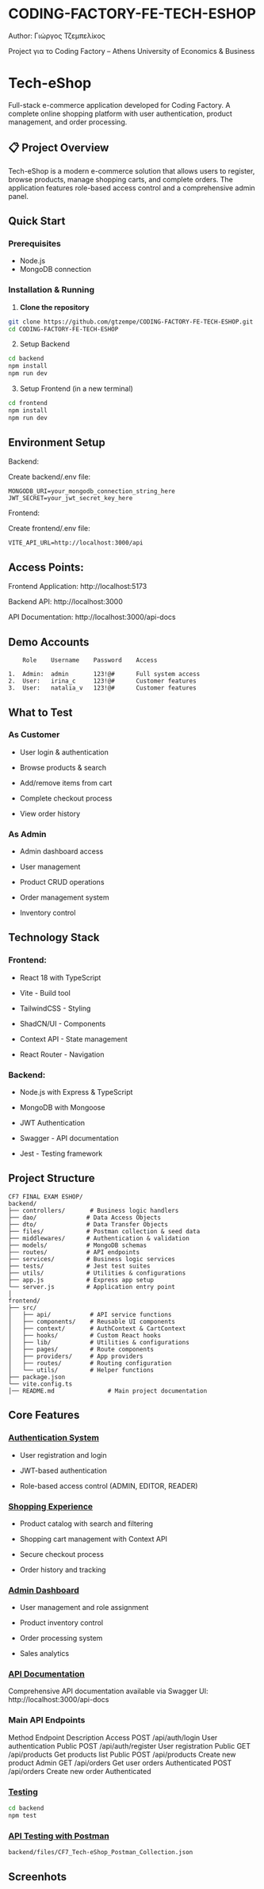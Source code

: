 # CODING-FACTORY-FE-TECH-ESHOP

Author: Γιώργος Τζεμπελίκος

Project για το Coding Factory – Athens University of Economics & Business


# Tech-eShop

Full-stack e-commerce application developed for Coding Factory. A complete online shopping platform with user authentication, product management, and order processing.

## 📋 Project Overview

Tech-eShop is a modern e-commerce solution that allows users to register, browse products, manage shopping carts, and complete orders. The application features role-based access control and a comprehensive admin panel.


## Quick Start

### Prerequisites
- Node.js
- MongoDB connection


### Installation & Running

1. **Clone the repository**
```bash
git clone https://github.com/gtzempe/CODING-FACTORY-FE-TECH-ESHOP.git
cd CODING-FACTORY-FE-TECH-ESHOP
```
2. Setup Backend
```bash
cd backend
npm install
npm run dev
```

3. Setup Frontend (in a new terminal)
```bash
cd frontend
npm install
npm run dev
```

## Environment Setup

Backend:

Create backend/.env file:
```env
MONGODB_URI=your_mongodb_connection_string_here
JWT_SECRET=your_jwt_secret_key_here
```
Frontend:

Create frontend/.env file:
```env
VITE_API_URL=http://localhost:3000/api
```

## Access Points:

Frontend Application: http://localhost:5173

Backend API: http://localhost:3000

API Documentation: http://localhost:3000/api-docs


## Demo Accounts
```
	Role	Username	Password	Access
	
1.	Admin:	admin	    123!@#	    Full system access
2.	User:	irina_c	    123!@#	    Customer features
3.	User:	natalia_v	123!@#	    Customer features
```


## What to Test


### As Customer 

* User login & authentication

* Browse products & search

* Add/remove items from cart

* Complete checkout process

* View order history

### As Admin 

- Admin dashboard access

+ User management

+ Product CRUD operations

+ Order management system

+ Inventory control


## Technology Stack

### Frontend:

* React 18 with TypeScript

* Vite - Build tool

* TailwindCSS - Styling

* ShadCN/UI - Components

* Context API - State management

* React Router - Navigation

### Backend:

* Node.js with Express & TypeScript

* MongoDB with Mongoose

* JWT Authentication

* Swagger - API documentation

* Jest - Testing framework


## Project Structure

```
CF7 FINAL EXAM ESHOP/
backend/
├── controllers/       # Business logic handlers
├── dao/              # Data Access Objects
├── dto/              # Data Transfer Objects
├── files/            # Postman collection & seed data
├── middlewares/      # Authentication & validation
├── models/           # MongoDB schemas
├── routes/           # API endpoints
├── services/         # Business logic services
├── tests/            # Jest test suites
├── utils/            # Utilities & configurations
├── app.js            # Express app setup
└── server.js         # Application entry point
│
frontend/
├── src/
│   ├── api/           # API service functions
│   ├── components/    # Reusable UI components
│   ├── context/       # AuthContext & CartContext
│   ├── hooks/         # Custom React hooks
│   ├── lib/           # Utilities & configurations
│   ├── pages/         # Route components
│   ├── providers/     # App providers
│   ├── routes/        # Routing configuration
│   └── utils/         # Helper functions
├── package.json
└── vite.config.ts
│── README.md               # Main project documentation
```


## Core Features

### <ins>  Authentication System</ins>
* User registration and login

* JWT-based authentication

* Role-based access control (ADMIN, EDITOR, READER)

### <ins> Shopping Experience</ins>
* Product catalog with search and filtering

* Shopping cart management with Context API

* Secure checkout process

* Order history and tracking

### <ins> Admin Dashboard</ins>
* User management and role assignment

* Product inventory control

* Order processing system

* Sales analytics

### <ins> API Documentation</ins>

Comprehensive API documentation available via Swagger UI: 
http://localhost:3000/api-docs

### Main API Endpoints

Method	Endpoint	        Description	         Access
POST	/api/auth/login	    User authentication	 Public
POST	/api/auth/register	User registration	 Public
GET	    /api/products	    Get products list	 Public
POST	/api/products	    Create new product	 Admin
GET	    /api/orders	        Get user orders	     Authenticated
POST	/api/orders	        Create new order	 Authenticated


### <ins> Testing</ins>
```bash
cd backend
npm test
```
### <ins>API Testing with Postman</ins>
```
backend/files/CF7_Tech-eShop_Postman_Collection.json
```

## Screenhots


























